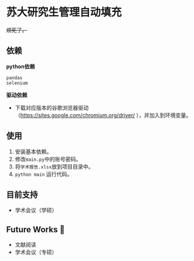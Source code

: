 # 苏大研究生管理自动填充
~~烦死了。~~

## 依赖
**python依赖**
```
pandas
selenium
```

**驱动依赖**
- 下载对应版本的谷歌浏览器驱动（https://sites.google.com/chromium.org/driver/ ），并加入到环境变量。

## 使用
1. 安装基本依赖。
2. 修改`main.py`中的账号密码。
3. 将`学术报告.xlsx`放到项目目录中。
4. `python main` 运行代码。

## 目前支持
- 学术会议（学硕）


## Future Works 🤣
- 文献阅读
- 学术会议（专硕）
